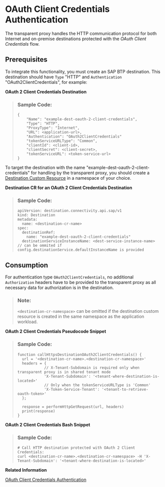 <!-- loiocf15900ca39242fb87a1fb081a54b9ca -->

# OAuth Client Credentials Authentication

The transparent proxy handles the HTTP communication protocol for both Internet and on-premise destinations protected with the *OAuth Client Credentials* flow.



<a name="loiocf15900ca39242fb87a1fb081a54b9ca__section_tfr_bwv_hcc"/>

## Prerequisites

To integrate this functionality, you must create an SAP BTP destination. This destination should have `Type` "HTTP" and `Authentication` "OAuth2ClientCredentials", for example:

**OAuth 2 Client Credentials Destination**

> ### Sample Code:  
> ```
> {
>     "Name": "example-dest-oauth-2-client-credentials",
>     "Type": "HTTP",
>     "ProxyType": "Internet",
>     "URL": <application-url>,
>     "Authentication": "OAuth2ClientCredentials"
>     "tokenServiceURLType": "Common",
>     "clientId": <client-id>,
>     "clientSecret": <client-secret>,
>     "tokenServiceURL": <token-service-url>
> }
> ```

To target the destination with the name "example-dest-oauth-2-client-credentials" for handling by the transparent proxy, you should create a [Destination Custom Resource](destination-custom-resource-fc7951e.md) in a namespace of your choice.

**Destination CR for an OAuth 2 Client Credentials Destination**

> ### Sample Code:  
> ```
> apiVersion: destination.connectivity.api.sap/v1
> kind: Destination
> metadata:
>   name: <destination-cr-name>
> spec:
>   destinationRef:
>     name: "example-dest-oauth-2-client-credentials"
>   destinationServiceInstanceName: <dest-service-instance-name> // can be ommited if config.destinationService.defaultInstanceName is provided
> ```



<a name="loiocf15900ca39242fb87a1fb081a54b9ca__section_g4k_bwv_hcc"/>

## Consumption

For authentication type `OAuth2ClientCredentials`, no additional `Authorization` headers have to be provided to the transparent proxy as all necessary data for authorization is in the destination.

> ### Note:  
> `<destination-cr-namespace>` can be omitted if the destination custom resource is created in the same namespace as the application workload.

**OAuth 2 Client Credentials Pseudocode Snippet**

> ### Sample Code:  
> ```
> function callHttpsDestinationOAuth2ClientCredentials() {
>   url = '<destination-cr-name>.<destination-cr-namespace>'
>   headers = {
>             // X-Tenant-Subdomain is required only when transparent proxy is in shared tenant mode
>             'X-Tenant-Subdomain': '<tenant-where-destination-is-located>'
>             // Only when the tokenServiceURLType is 'Common'
>             'X-Token-Service-Tenant': '<tenant-to-retrieve-oauth-token>'
>   };
>      
>   response = performHttpGetRequest(url, headers)
>   print(response)
> }
> ```

**OAuth 2 Client Credentials Bash Snippet** 

> ### Sample Code:  
> ```
> # Call HTTP destination protected with OAuth 2 Client Credentials:
> curl <destination-cr-name>.<destination-cr-namespace> -H 'X-Tenant-Subdomain': '<tenant-where-destination-is-located>'
> ```

**Related Information**  


[OAuth Client Credentials Authentication](oauth-client-credentials-authentication-4e1d742.md "Create and configure an OAuth2ClientCredentials destination to consume OAuth-protected resources from an application.")

